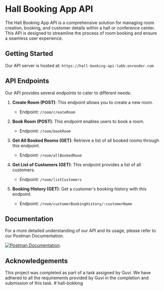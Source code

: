 # Hall Booking App API

The Hall Booking App API is a comprehensive solution for managing room creation, booking, and customer details within a hall or conference center. This API is designed to streamline the process of room booking and ensure a seamless user experience.

## Getting Started

Our API server is hosted at: `https://hall-booking-api-lubb.onrender.com`

## API Endpoints

Our API provides several endpoints to cater to different needs:

1. **Create Room (POST)**: This endpoint allows you to create a new room.
   - Endpoint: `/room/createRoom`

2. **Book Room (POST)**: This endpoint enables users to book a room.
   - Endpoint: `/room/bookRoom`

3. **Get All Booked Rooms (GET)**: Retrieve a list of all booked rooms through this endpoint.
   - Endpoint: `/room/allBookedRoom`

4. **Get List of Customers (GET)**: This endpoint provides a list of all customers.
   - Endpoint: `/room/listCustomers`

5. **Booking History (GET)**: Get a customer's booking history with this endpoint.
   - Endpoint: `/room/customerBookingHistory/:customerName`

## Documentation

For a more detailed understanding of our API and its usage, please refer to our Postman Documentation.

[![Postman Documentation](https://run.pstmn.io/button.svg)](https://documenter.getpostman.com/view/30449072/2s9YeK2pLb).

## Acknowledgements

This project was completed as part of a task assigned by Guvi. We have adhered to all the requirements provided by Guvi in the completion and submission of this task.
#   h a l l - b o k k i n g  
 